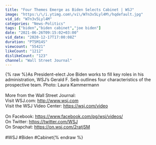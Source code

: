 ```yaml
---
title: "Four Themes Emerge as Biden Selects Cabinet | WSJ"
image: "https:\/\/i.ytimg.com\/vi\/W7n3v5Lyl4M\/hqdefault.jpg"
vid_id: "W7n3v5Lyl4M"
categories: "News-Politics"
tags: ["biden","biden cabinet","joe biden"]
date: "2021-06-26T09:15:02+03:00"
vid_date: "2020-12-17T17:00:08Z"
duration: "PT5M14S"
viewcount: "55421"
likeCount: "1212"
dislikeCount: "123"
channel: "Wall Street Journal"
---
```

{% raw %}As President-elect Joe Biden works to fill key roles in his administration, WSJ’s Gerald F. Seib outlines four characteristics of the prospective team. Photo: Laura Kammermann<br /><br />More from the Wall Street Journal:<br />Visit WSJ.com: <a rel="nofollow" target="blank" href="http://www.wsj.com">http://www.wsj.com</a><br />Visit the WSJ Video Center: <a rel="nofollow" target="blank" href="https://wsj.com/video">https://wsj.com/video</a><br /><br />On Facebook: <a rel="nofollow" target="blank" href="https://www.facebook.com/pg/wsj/videos/">https://www.facebook.com/pg/wsj/videos/</a><br />On Twitter: <a rel="nofollow" target="blank" href="https://twitter.com/WSJ">https://twitter.com/WSJ</a><br />On Snapchat: <a rel="nofollow" target="blank" href="https://on.wsj.com/2ratjSM">https://on.wsj.com/2ratjSM</a><br /><br />#WSJ #Biden #Cabinet{% endraw %}
